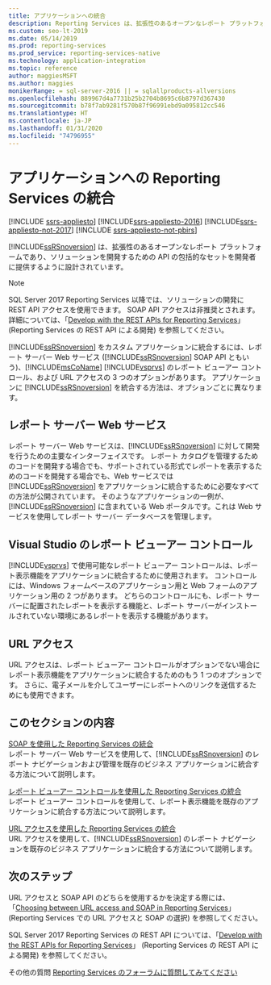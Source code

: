 ```yaml
---
title: アプリケーションへの統合
description: Reporting Services は、拡張性のあるオープンなレポート プラットフォームであり、ソリューションを開発するための API の包括的なセットを開発者に提供するように設計されています。
ms.custom: seo-lt-2019
ms.date: 05/14/2019
ms.prod: reporting-services
ms.prod_service: reporting-services-native
ms.technology: application-integration
ms.topic: reference
author: maggiesMSFT
ms.author: maggies
monikerRange: = sql-server-2016 || = sqlallproducts-allversions
ms.openlocfilehash: 889967d4a7731b25b2704b8695c6b8797d367430
ms.sourcegitcommit: b78f7ab9281f570b87f96991ebd9a095812cc546
ms.translationtype: HT
ms.contentlocale: ja-JP
ms.lasthandoff: 01/31/2020
ms.locfileid: "74796955"
---
```

# <a name="integrating-reporting-services-into-applications"></a>アプリケーションへの Reporting Services の統合

[!INCLUDE [ssrs-appliesto](../../includes/ssrs-appliesto.md)] [!INCLUDE[ssrs-appliesto-2016](../../includes/ssrs-appliesto-2016.md)] [!INCLUDE[ssrs-appliesto-not-2017](../../includes/ssrs-appliesto-not-2017.md)] [!INCLUDE [ssrs-appliesto-not-pbirs](../../includes/ssrs-appliesto-not-pbirs.md)]

  [!INCLUDE[ssRSnoversion](../../includes/ssrsnoversion-md.md)] は、拡張性のあるオープンなレポート プラットフォームであり、ソリューションを開発するための API の包括的なセットを開発者に提供するように設計されています。

> [!NOTE]
> SQL Server 2017 Reporting Services 以降では、ソリューションの開発に REST API アクセスを使用できます。 SOAP API アクセスは非推奨とされます。 詳細については、「[Develop with the REST APIs for Reporting Services](../developer/rest-api.md)」 (Reporting Services の REST API による開発) を参照してください。
  
 [!INCLUDE[ssRSnoversion](../../includes/ssrsnoversion-md.md)] をカスタム アプリケーションに統合するには、レポート サーバー Web サービス ([!INCLUDE[ssRSnoversion](../../includes/ssrsnoversion-md.md)] SOAP API ともいう)、[!INCLUDE[msCoName](../../includes/msconame-md.md)] [!INCLUDE[vsprvs](../../includes/vsprvs-md.md)] のレポート ビューアー コントロール、および URL アクセスの 3 つのオプションがあります。 アプリケーションに [!INCLUDE[ssRSnoversion](../../includes/ssrsnoversion-md.md)] を統合する方法は、オプションごとに異なります。
  
## <a name="report-server-web-service"></a>レポート サーバー Web サービス

 レポート サーバー Web サービスは、[!INCLUDE[ssRSnoversion](../../includes/ssrsnoversion-md.md)] に対して開発を行うための主要なインターフェイスです。 レポート カタログを管理するためのコードを開発する場合でも、サポートされている形式でレポートを表示するためのコードを開発する場合でも、Web サービスでは [!INCLUDE[ssRSnoversion](../../includes/ssrsnoversion-md.md)] をアプリケーションに統合するために必要なすべての方法が公開されています。 そのようなアプリケーションの一例が、[!INCLUDE[ssRSnoversion](../../includes/ssrsnoversion-md.md)] に含まれている Web ポータルです。これは Web サービスを使用してレポート サーバー データベースを管理します。  
  
## <a name="report-viewer-controls-for-visual-studio"></a>Visual Studio のレポート ビューアー コントロール

 [!INCLUDE[vsprvs](../../includes/vsprvs-md.md)] で使用可能なレポート ビューアー コントロールは、レポート表示機能をアプリケーションに統合するために使用されます。 コントロールには、Windows フォームベースのアプリケーション用と Web フォームのアプリケーション用の 2 つがあります。 どちらのコントロールにも、レポート サーバーに配置されたレポートを表示する機能と、レポート サーバーがインストールされていない環境にあるレポートを表示する機能があります。  
  
## <a name="url-access"></a>URL アクセス  
 URL アクセスは、レポート ビューアー コントロールがオプションでない場合にレポート表示機能をアプリケーションに統合するためのもう 1 つのオプションです。 さらに、電子メールを介してユーザーにレポートへのリンクを送信するためにも使用できます。  
  
## <a name="in-this-section"></a>このセクションの内容

 [SOAP を使用した Reporting Services の統合](../../reporting-services/application-integration/integrating-reporting-services-using-soap.md)  
 レポート サーバー Web サービスを使用して、[!INCLUDE[ssRSnoversion](../../includes/ssrsnoversion-md.md)] のレポート ナビゲーションおよび管理を既存のビジネス アプリケーションに統合する方法について説明します。  
  
 [レポート ビューアー コントロールを使用した Reporting Services の統合](../../reporting-services/application-integration/integrating-reporting-services-using-reportviewer-controls.md)  
 レポート ビューアー コントロールを使用して、レポート表示機能を既存のアプリケーションに統合する方法について説明します。  
  
 [URL アクセスを使用した Reporting Services の統合](../../reporting-services/application-integration/integrating-reporting-services-using-url-access.md)  
 URL アクセスを使用して、[!INCLUDE[ssRSnoversion](../../includes/ssrsnoversion-md.md)] のレポート ナビゲーションを既存のビジネス アプリケーションに統合する方法について説明します。  
  
## <a name="next-steps"></a>次のステップ

URL アクセスと SOAP API のどちらを使用するかを決定する際には、「[Choosing between URL access and SOAP in Reporting Services](choosing-between-url-access-and-soap.md)」 (Reporting Services での URL アクセスと SOAP の選択) を参照してください。

SQL Server 2017 Reporting Services の REST API については、「[Develop with the REST APIs for Reporting Services](../developer/rest-api.md)」 (Reporting Services の REST API による開発) を参照してください。

その他の質問 [Reporting Services のフォーラムに質問してみてください](https://go.microsoft.com/fwlink/?LinkId=620231)
